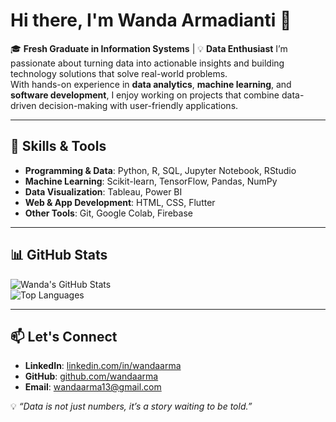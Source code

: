 # Hi there, I'm Wanda Armadianti 👋

🎓 **Fresh Graduate in Information Systems** | 💡 **Data Enthusiast** 
I’m passionate about turning data into actionable insights and building technology solutions that solve real-world problems.  
With hands-on experience in **data analytics**, **machine learning**, and **software development**, I enjoy working on projects that combine data-driven decision-making with user-friendly applications.

---

## 🚀 Skills & Tools

- **Programming & Data**: Python, R, SQL, Jupyter Notebook, RStudio  
- **Machine Learning**: Scikit-learn, TensorFlow, Pandas, NumPy  
- **Data Visualization**: Tableau, Power BI  
- **Web & App Development**: HTML, CSS, Flutter
- **Other Tools**: Git, Google Colab, Firebase

---

## 📊 GitHub Stats

![Wanda's GitHub Stats](https://github-readme-stats.vercel.app/api?username=wandaarma&show_icons=true&bg_color=00000000)  
![Top Languages](https://github-readme-stats.vercel.app/api/top-langs/?username=wandaarma&layout=compact&bg_color=00000000)

---

## 📫 Let's Connect

- **LinkedIn**: [linkedin.com/in/wandaarma](https://www.linkedin.com/in/wandaarma)  
- **GitHub**: [github.com/wandaarma](https://github.com/wandaarma)  
- **Email**: wandaarma13@gmail.com  

💡 *“Data is not just numbers, it’s a story waiting to be told.”*

